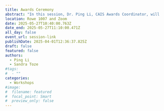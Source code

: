 ```yaml
---
title: Awards Ceremony
abstract: "In this session, Dr. Ping Li, CAIS Awards Coordinator, will be presenting this years recipients of the CAIS Master’s Research Award, Doctoral Dissertation Award, Emerging Leader Award, and Doctoral Dissertation Award. Then Dr. Sandra Toze, CAIS co-organizer, will present the conference awards, namely the Student-to-CAIS Award, and Best Paper by a Practitioner Award, and the Best Paper Award."
location: Rowe 1007 and Zoom
date: 2025-05-27T10:40:00.763Z
date_end: 2025-05-27T11:10:00.471Z
all_day: false
event_url: session-link
publishDate: 2025-04-01T12:36:37.825Z
draft: false
featured: false
authors:
  - Ping Li
  - Sandra Toze
#tags:
#  - ""
categories:
  - Workshops
#image:
#  filename: featured
#  focal_point: Smart
#  preview_only: false
---
```

